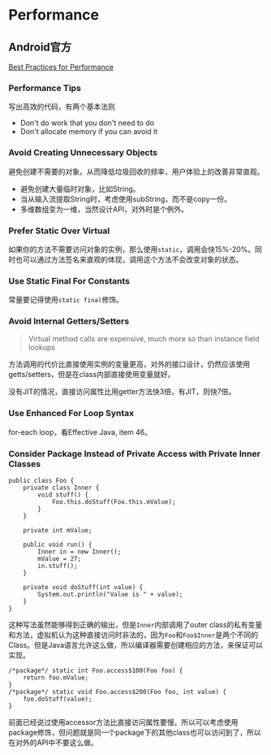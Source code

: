 # Performance
## Android官方
[Best Practices for Performance](https://developer.android.com/training/best-performance.html)

### Performance Tips
写出高效的代码，有两个基本法则

* Don't do work that you don't need to do
* Don't allocate memory if you can avoid it

### Avoid Creating Unnecessary Objects
避免创建不需要的对象。从而降低垃圾回收的频率，用户体验上的改善非常直观。

* 避免创建大量临时对象，比如String。
* 当从输入流提取String时，考虑使用subString，而不是copy一份。
* 多维数组变为一维，当然设计API，对外时是个例外。

### Prefer Static Over Virtual
如果你的方法不需要访问对象的实例，那么使用`static`，调用会快15%-20%。同时也可以通过方法签名来直观的体现，调用这个方法不会改变对象的状态。

### Use Static Final For Constants
常量要记得使用`static final`修饰。

### Avoid Internal Getters/Setters
> Virtual method calls are expensive, much more so than instance field lookups

方法调用的代价比直接使用实例的变量更高，对外的接口设计，仍然应该使用getts/setters，但是在class内部直接使用变量就好。

没有JIT的情况，直接访问属性比用getter方法快3倍，有JIT，则快7倍。

### Use Enhanced For Loop Syntax
for-each loop，看Effective Java, item 46。

### Consider Package Instead of Private Access with Private Inner Classes
```
public class Foo {
    private class Inner {
        void stuff() {
            Foo.this.doStuff(Foo.this.mValue);
        }
    }

    private int mValue;

    public void run() {
        Inner in = new Inner();
        mValue = 27;
        in.stuff();
    }

    private void doStuff(int value) {
        System.out.println("Value is " + value);
    }
}
```
这种写法虽然能够得到正确的输出，但是`Inner`内部调用了outer class的私有变量和方法，虚拟机认为这种直接访问时非法的，因为`Foo`和`Foo$Inner`是两个不同的Class。但是Java语言允许这么做，所以编译器需要创建相应的方法，来保证可以实现。

```
/*package*/ static int Foo.access$100(Foo foo) {
    return foo.mValue;
}
/*package*/ static void Foo.access$200(Foo foo, int value) {
    foo.doStuff(value);
}
```
前面已经说过使用accessor方法比直接访问属性要慢。所以可以考虑使用package修饰，但问题就是同一个package下的其他class也可以访问到了，所以在对外的API中不要这么做。